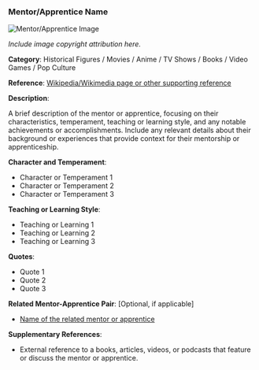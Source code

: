 ### Mentor/Apprentice Name

![Mentor/Apprentice Image](image_url)

_Include image copyright attribution here._

**Category**: Historical Figures / Movies / Anime / TV Shows / Books / Video Games / Pop Culture

**Reference**: [Wikipedia/Wikimedia page or other supporting reference](reference_url)

**Description**:

A brief description of the mentor or apprentice, focusing on their characteristics, temperament, teaching or learning style, and any notable achievements or accomplishments. Include any relevant details about their background or experiences that provide context for their mentorship or apprenticeship.

**Character and Temperament**:

- Character or Temperament 1
- Character or Temperament 2
- Character or Temperament 3

**Teaching or Learning Style**:

- Teaching or Learning 1
- Teaching or Learning 2
- Teaching or Learning 3

**Quotes**:

- Quote 1
- Quote 2
- Quote 3

**Related Mentor-Apprentice Pair**: [Optional, if applicable]

- [Name of the related mentor or apprentice](link_to_their_section_in_the_repository)

**Supplementary References**:

- External reference to a books, articles, videos, or podcasts that feature or discuss the mentor or apprentice.